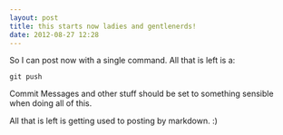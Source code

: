 ```yaml
---
layout: post
title: this starts now ladies and gentlenerds!
date: 2012-08-27 12:28
---
```


So I can post now with a single command. All that is left is a:

    git push

Commit Messages and other stuff should be set to something sensible when
doing all of this.

All that is left is getting used to posting by markdown. :)
